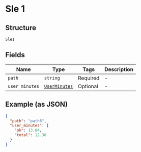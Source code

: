 
# Sle 1

## Structure

`Sle1`

## Fields

| Name | Type | Tags | Description |
|  --- | --- | --- | --- |
| `path` | `string` | Required | - |
| `user_minutes` | [`UserMinutes`](../../doc/models/user-minutes.md) | Optional | - |

## Example (as JSON)

```json
{
  "path": "path6",
  "user_minutes": {
    "ok": 13.84,
    "total": 12.38
  }
}
```

